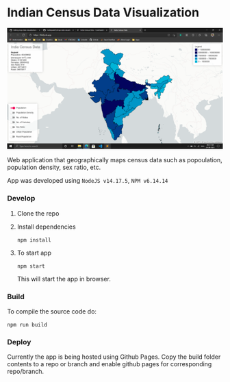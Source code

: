 # Indian Census Data Visualization

![](map.png)


Web application that geographically maps census data such as popoulation, population density, sex ratio, etc.

App was developed using `NodeJS v14.17.5`, `NPM v6.14.14`

### Develop
1. Clone the repo
2. Install dependencies

    ```
    npm install
    ```
3. To start app

    ```
    npm start
    ```
    This will start the app in browser.

### Build
To compile the source code do:

```
npm run build
```

### Deploy
Currently the app is being hosted using Github Pages.
Copy the build folder contents to a repo or branch and enable github pages for corresponding repo/branch.
